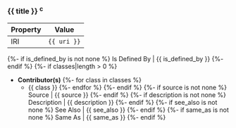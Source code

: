 ### {{ title }} <sup>c</sup>
Property | Value
--- | ---
IRI | `{{ uri }}`
{%- if is_defined_by is not none %}
Is Defined By | {{ is_defined_by }}
{%- endif %}
{%- if classes|length > 0 %}
* **Contributor(s)**
{%- for class in classes %}
  * {{ class }}
{%- endfor %}
{%- endif %}
{%- if source is not none %}
Source | {{ source }}
{%- endif %}
{%- if description is not none %}
Description | {{ description }}
{%- endif %}
{%- if see_also is not none %}
See Also | {{ see_also }}
{%- endif %}
{%- if same_as is not none %}
Same As | {{ same_as }}
{%- endif %}
